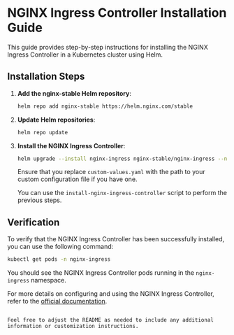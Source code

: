 # NGINX Ingress Controller Installation Guide

This guide provides step-by-step instructions for installing the NGINX Ingress Controller in a Kubernetes cluster using Helm.

## Installation Steps

1. **Add the nginx-stable Helm repository**:

   ```bash
   helm repo add nginx-stable https://helm.nginx.com/stable
   ```

2. **Update Helm repositories**:

   ```bash
   helm repo update
   ```

3. **Install the NGINX Ingress Controller**:

   ```bash
   helm upgrade --install nginx-ingress nginx-stable/nginx-ingress --namespace nginx-ingress --create-namespace -f custom-values.yaml
   ```

   Ensure that you replace `custom-values.yaml` with the path to your custom configuration file if you have one.
   
   You can use the `install-nginx-ingress-controller` script to perform the previous steps.

## Verification

To verify that the NGINX Ingress Controller has been successfully installed, you can use the following command:

```bash
kubectl get pods -n nginx-ingress
```

You should see the NGINX Ingress Controller pods running in the `nginx-ingress` namespace.

For more details on configuring and using the NGINX Ingress Controller, refer to the [official documentation](https://docs.nginx.com/nginx-ingress-controller/).
```

Feel free to adjust the README as needed to include any additional information or customization instructions.